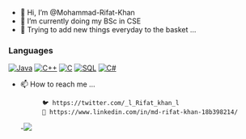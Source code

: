 

- 👋 Hi, I’m @Mohammad-Rifat-Khan
- 👀 I’m currently doing my BSc in CSE
- 🌱 Trying to add new things everyday to the basket ...
### Languages
[![Java](https://img.shields.io/badge/java-black?style=for-the-badge&logo=openjdk)](https://github.com/Mohammad-Rifat-Khan)
[![C++](https://img.shields.io/badge/c++-black?style=for-the-badge&logo=cplusplus)](https://github.com/Mohammad-Rifat-Khan)
[![C](https://img.shields.io/badge/c-black?style=for-the-badge&logo=c)](https://github.com/Mohammad-Rifat-Khan)
[![SQL](https://img.shields.io/badge/sql-black?style=for-the-badge&logo=mysql)](https://github.com/Mohammad-Rifat-Khan)
[![C#](https://img.shields.io/badge/c#-black?style=for-the-badge&logo=c#)](https://github.com/Mohammad-Rifat-Khan)

                      
- 📫 How to reach me ...
            
            
            🐦 https://twitter.com/_l_Rifat_khan_l
            🤵 https://www.linkedin.com/in/md-rifat-khan-18b398214/
            
            
  -![](https://komarev.com/ghpvc/?username=Mohammad-Rifat-Khan)
